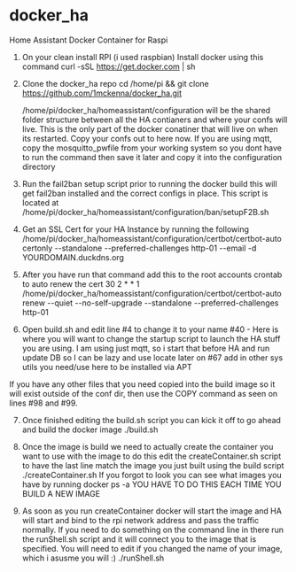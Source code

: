# docker_ha
Home Assistant Docker Container for Raspi

1. On your clean install RPI (i used raspbian) 
   Install docker using this command
	curl -sSL https://get.docker.com | sh
2. Clone the docker_ha repo
   cd /home/pi && git clone https://github.com/1mckenna/docker_ha.git

   /home/pi/docker_ha/homeassistant/configuration will be the shared folder structure between all the HA contianers and where your confs will live. This is the only part of the docker conatiner that will live on when its restarted. Copy your confs out to here now. If you are using mqtt, copy the mosquitto_pwfile from your working system so you dont have to run the command then save it later and copy it into the configuration directory

3. Run the fail2ban setup script prior to running the docker build this will get fail2ban installed and the correct configs in place.
   This script is located at /home/pi/docker_ha/homeassistant/configuration/ban/setupF2B.sh

4. Get an SSL Cert for your HA Instance by running the following  
   /home/pi/docker_ha/homeassistant/configuration/certbot/certbot-auto certonly --standalone --preferred-challenges http-01 --email <email address> -d YOURDOMAIN.duckdns.org

5. After you have run that command add this to the root accounts crontab to auto renew the cert
   30 2 * * 1 /home/pi/docker_ha/homeassistant/configuration/certbot/certbot-auto renew --quiet --no-self-upgrade --standalone --preferred-challenges http-01

6. Open build.sh and edit line 
	#4 to change it to your name
	#40 - Here is where you will want to change the startup script to launch the HA stuff you are using. I am using just mqtt, so i start that before HA and run update DB so I can be lazy and use locate later on
	#67 add in other sys utils you need/use here to be installed via APT

If you have any other files that you need copied into the build image so it will exist outside of the conf dir, then use the COPY command as seen on lines #98 and #99.   
       
7. Once finished editing the build.sh script you can kick it off to go ahead and build the docker image
	./build.sh

8. Once the image is build we need to actually create the container you want to use with the image to do this edit the createContainer.sh script to have the last line match the image you just built using the build script
	./createContainer.sh
   If you forgot to look you can see what images you have by running 
	docker ps -a
   YOU HAVE TO DO THIS EACH TIME YOU BUILD A NEW IMAGE

9. As soon as you run createContainer docker will start the image and HA will start and bind to the rpi network address and pass the traffic normally. If you need to do something on the command line in there run the runShell.sh script and it will connect you to the image that is specified. You will need to edit if you changed the name of your image, which i asusme you will :)
	./runShell.sh


